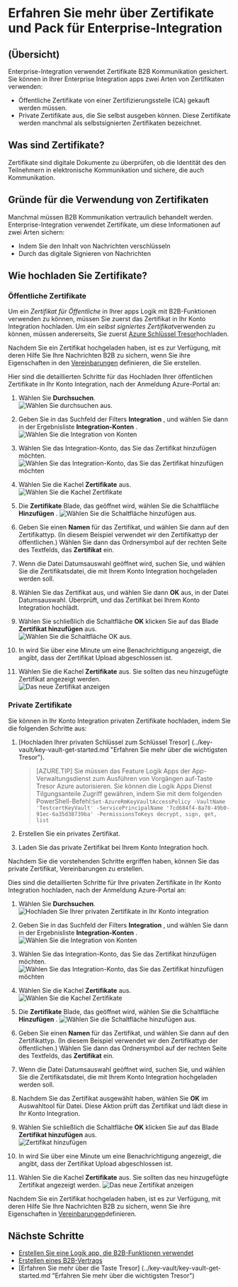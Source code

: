 
<properties
    pageTitle="Verwendung von Zertifikaten mit Enterprise Integration Pack | Microsoft Azure"
    description="Informationen Sie zum Verwenden von Zertifikaten mit dem Enterprise-Integration Pack und Logik Apps"
    services="logic-apps"
    documentationCenter=".net,nodejs,java"
    authors="msftman"
    manager="erikre"
    editor="cgronlun"/>

<tags
    ms.service="logic-apps"
    ms.workload="integration"
    ms.tgt_pltfrm="na"
    ms.devlang="na"
    ms.topic="article"
    ms.date="09/06/2016"
    ms.author="deonhe"/>

# <a name="learn-about-certificates-and-enterprise-integration-pack"></a>Erfahren Sie mehr über Zertifikate und Pack für Enterprise-Integration

## <a name="overview"></a>(Übersicht)
Enterprise-Integration verwendet Zertifikate B2B Kommunikation gesichert. Sie können in Ihrer Enterprise Integration apps zwei Arten von Zertifikaten verwenden:

- Öffentliche Zertifikate von einer Zertifizierungsstelle (CA) gekauft werden müssen.
- Private Zertifikate aus, die Sie selbst ausgeben können. Diese Zertifikate werden manchmal als selbstsignierten Zertifikaten bezeichnet.


## <a name="what-are-certificates"></a>Was sind Zertifikate?
Zertifikate sind digitale Dokumente zu überprüfen, ob die Identität des den Teilnehmern in elektronische Kommunikation und sichere, die auch Kommunikation.

## <a name="why-use-certificates"></a>Gründe für die Verwendung von Zertifikaten
Manchmal müssen B2B Kommunikation vertraulich behandelt werden. Enterprise-Integration verwendet Zertifikate, um diese Informationen auf zwei Arten sichern:

- Indem Sie den Inhalt von Nachrichten verschlüsseln
- Durch das digitale Signieren von Nachrichten  

## <a name="how-do-you-upload-certificates"></a>Wie hochladen Sie Zertifikate?

### <a name="public-certificates"></a>Öffentliche Zertifikate
Um ein *Zertifikat für Öffentliche* in Ihrer apps Logik mit B2B-Funktionen verwenden zu können, müssen Sie zuerst das Zertifikat in Ihr Konto Integration hochladen. Um ein *selbst signiertes Zertifikat*verwenden zu können, müssen andererseits, Sie zuerst [Azure Schlüssel Tresor](../key-vault/key-vault-get-started.md "erfahren Sie mehr über die Taste Tresor")hochladen.

Nachdem Sie ein Zertifikat hochgeladen haben, ist es zur Verfügung, mit deren Hilfe Sie Ihre Nachrichten B2B zu sichern, wenn Sie ihre Eigenschaften in den [Vereinbarungen](./app-service-logic-enterprise-integration-agreements.md) definieren, die Sie erstellen.  

Hier sind die detaillierten Schritte für das Hochladen Ihrer öffentlichen Zertifikate in Ihr Konto Integration, nach der Anmeldung Azure-Portal an:

1. Wählen Sie **Durchsuchen**.  
    ![Wählen Sie durchsuchen aus.](./media/app-service-logic-enterprise-integration-overview/overview-1.png)  

2. Geben Sie in das Suchfeld der Filters **Integration** , und wählen Sie dann in der Ergebnisliste **Integration-Konten** .     
    ![Wählen Sie die Integration von Konten](./media/app-service-logic-enterprise-integration-overview/overview-2.png)

3. Wählen Sie das Integration-Konto, das Sie das Zertifikat hinzufügen möchten.  
    ![Wählen Sie das Integration-Konto, das Sie das Zertifikat hinzufügen möchten](./media/app-service-logic-enterprise-integration-overview/overview-3.png)  

4.  Wählen Sie die Kachel **Zertifikate** aus.  
    ![Wählen Sie die Kachel Zertifikate](./media/app-service-logic-enterprise-integration-certificates/certificate-1.png)

5. Die **Zertifikate** Blade, das geöffnet wird, wählen Sie die Schaltfläche **Hinzufügen** .
    ![Wählen Sie die Schaltfläche hinzufügen aus.](./media/app-service-logic-enterprise-integration-certificates/certificate-2.png)

6. Geben Sie einen **Namen** für das Zertifikat, und wählen Sie dann auf den Zertifikattyp. (In diesem Beispiel verwendet wir den Zertifikattyp der öffentlichen.) Wählen Sie dann das Ordnersymbol auf der rechten Seite des Textfelds, das **Zertifikat** ein.

7. Wenn die Datei Datumsauswahl geöffnet wird, suchen Sie, und wählen Sie die Zertifikatsdatei, die mit Ihrem Konto Integration hochgeladen werden soll.

8. Wählen Sie das Zertifikat aus, und wählen Sie dann **OK** aus, in der Datei Datumsauswahl. Überprüft, und das Zertifikat bei Ihrem Konto Integration hochlädt.

8. Wählen Sie schließlich die Schaltfläche **OK** klicken Sie auf das Blade **Zertifikat hinzufügen** aus.  
    ![Wählen Sie die Schaltfläche OK aus.](./media/app-service-logic-enterprise-integration-certificates/certificate-3.png)  

9. In wird Sie über eine Minute um eine Benachrichtigung angezeigt, die angibt, dass der Zertifikat Upload abgeschlossen ist.

10. Wählen Sie die Kachel **Zertifikate** aus. Sie sollten das neu hinzugefügte Zertifikat angezeigt werden.  
    ![Das neue Zertifikat anzeigen](./media/app-service-logic-enterprise-integration-certificates/certificate-4.png)  

### <a name="private-certificates"></a>Private Zertifikate
Sie können in Ihr Konto Integration privaten Zertifikate hochladen, indem Sie die folgenden Schritte aus:  

1. [Hochladen Ihrer privaten Schlüssel zum Schlüssel Tresor] (../key-vault/key-vault-get-started.md "Erfahren Sie mehr über die wichtigsten Tresor").  

    > [AZURE.TIP] Sie müssen das Feature Logik Apps der App-Verwaltungsdienst zum Ausführen von Vorgängen auf-Taste Tresor Azure autorisieren. Sie können die Logik Apps Dienst Tilgungsanteile Zugriff gewähren, indem Sie mit dem folgenden PowerShell-Befehl:`Set-AzureRmKeyVaultAccessPolicy -VaultName 'TestcertKeyVault' -ServicePrincipalName '7cd684f4-8a78-49b0-91ec-6a35d38739ba' -PermissionsToKeys decrypt, sign, get, list`  

2. Erstellen Sie ein privates Zertifikat.  

3. Laden Sie das private Zertifikat bei Ihrem Konto Integration hoch.

Nachdem Sie die vorstehenden Schritte ergriffen haben, können Sie das private Zertifikat, Vereinbarungen zu erstellen.

Dies sind die detaillierten Schritte für Ihre privaten Zertifikate in Ihr Konto Integration hochladen, nach der Anmeldung Azure-Portal an:  

1. Wählen Sie **Durchsuchen**.  
    ![Hochladen Sie Ihrer privaten Zertifikate in Ihr Konto integration](./media/app-service-logic-enterprise-integration-overview/overview-1.png)    

2. Geben Sie in das Suchfeld der Filters **Integration** , und wählen Sie dann in der Ergebnisliste **Integration-Konten** .     
    ![Wählen Sie die Integration von Konten](./media/app-service-logic-enterprise-integration-overview/overview-2.png)  

3. Wählen Sie das Integration-Konto, das Sie das Zertifikat hinzufügen möchten.  
    ![Wählen Sie das Integration-Konto, das Sie das Zertifikat hinzufügen möchten](./media/app-service-logic-enterprise-integration-overview/overview-3.png)  

4. Wählen Sie die Kachel **Zertifikate** aus.  
    ![Wählen Sie die Kachel Zertifikate](./media/app-service-logic-enterprise-integration-certificates/certificate-1.png)  

5. Die **Zertifikate** Blade, das geöffnet wird, wählen Sie die Schaltfläche **Hinzufügen** .
    ![Wählen Sie die Schaltfläche hinzufügen aus.](./media/app-service-logic-enterprise-integration-certificates/certificate-2.png)

6. Geben Sie einen **Namen** für das Zertifikat, und wählen Sie dann auf den Zertifikattyp. (In diesem Beispiel verwendet wir den Zertifikattyp der öffentlichen.) Wählen Sie dann das Ordnersymbol auf der rechten Seite des Textfelds, das **Zertifikat** ein.

7. Wenn die Datei Datumsauswahl geöffnet wird, suchen Sie, und wählen Sie die Zertifikatsdatei, die mit Ihrem Konto Integration hochgeladen werden soll.

8. Nachdem Sie das Zertifikat ausgewählt haben, wählen Sie **OK** im Auswahltool für Datei. Diese Aktion prüft das Zertifikat und lädt diese in Ihr Konto Integration.

9. Wählen Sie schließlich die Schaltfläche **OK** klicken Sie auf das Blade **Zertifikat hinzufügen** aus.  
    ![Zertifikat hinzufügen](./media/app-service-logic-enterprise-integration-certificates/privatecertificate-1.png)  

10. In wird Sie über eine Minute um eine Benachrichtigung angezeigt, die angibt, dass der Zertifikat Upload abgeschlossen ist.

11. Wählen Sie die Kachel **Zertifikate** aus. Sie sollten das neu hinzugefügte Zertifikat angezeigt werden.
    ![Das neue Zertifikat anzeigen](./media/app-service-logic-enterprise-integration-certificates/privatecertificate-2.png)  

Nachdem Sie ein Zertifikat hochgeladen haben, ist es zur Verfügung, mit deren Hilfe Sie Ihre Nachrichten B2B zu sichern, wenn Sie ihre Eigenschaften in [Vereinbarungen](./app-service-logic-enterprise-integration-agreements.md)definieren.  

## <a name="next-steps"></a>Nächste Schritte
- [Erstellen Sie eine Logik app, die B2B-Funktionen verwendet](./app-service-logic-enterprise-integration-b2b.md)  
- [Erstellen eines B2B-Vertrags](./app-service-logic-enterprise-integration-agreements.md)  
- [Erfahren Sie mehr über die Taste Tresor] (../key-vault/key-vault-get-started.md "Erfahren Sie mehr über die wichtigsten Tresor")  
